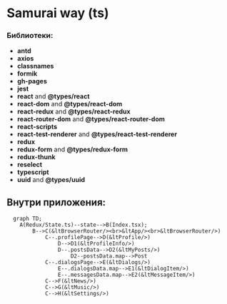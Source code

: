 # Samurai way (ts)

### Библиотеки:

- **antd**
- **axios**
- **classnames**
- **formik**
- **gh-pages**
- **jest**
- **react** and **@types/react**
- **react-dom** and **@types/react-dom**
- **react-redux** and **@types/react-redux**
- **react-router-dom** and **@types/react-router-dom**
- **react-scripts**
- **react-test-renderer** and **@types/react-test-renderer**
- **redux**
- **redux-form** and **@types/redux-form**
- **redux-thunk**
- **reselect**
- **typescript**
- **uuid** and **@types/uuid**


## Внутри приложения:
```mermaid
  graph TD;
    A(Redux/State.ts)--state-->B(Index.tsx);
        B-->C(&ltBrowserRouter/><br>&ltApp/><br>&ltBrowserRouter/>)
            C--.profilePage-->D(&ltProfile/>)
                D-->D1(&ltProfileInfo/>)
                D--.postsData-->D2(&ltMyPosts/>)
                    D2--postsData.map-->Post
            C--.dialogsPage-->E(&ltDialogs/>)
                E--.dialogsData.map-->E1(&ltDialogItem/>)
                E--.messagesData.map-->E2(&ltMessageItem/>)
            C-->F(&ltNews/>)
            C-->G(&ltMusic/>)
            C-->H(&ltSettings/>)
```